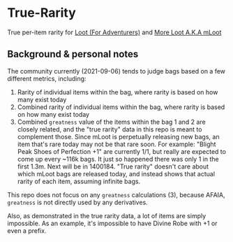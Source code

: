 # True-Rarity
True per-item rarity for [Loot (For Adventurers)](https://etherscan.io/address/0xff9c1b15b16263c61d017ee9f65c50e4ae0113d7) and [More Loot A.K.A mLoot](https://etherscan.io/address/0x1dfe7Ca09e99d10835Bf73044a23B73Fc20623DF)

## Background & personal notes
The community currently (2021-09-06) tends to judge bags based on a few different metrics, including:
  1. Rarity of individual items within the bag, where rarity is based on how many exist today
  2. Combined rarity of individual items within the bag, where rarity is based on how many exist today
  3. Combined `greatness` value of the items within the bag
1 and 2 are closely related, and the "true rarity" data in this repo is meant to complement those. Since mLoot is perpetually releasing new bags, an item that's rare today may not be that rare soon.  For example:
"Blight Peak Shoes of Perfection +1" are currently 1/1, but really are expected to come up every ~116k bags. It just so happened there was only 1 in the first 1.3m. Next will be in 1400184.
"True rarity" doesn't care about which mLoot bags are released today, and instead shows that actual rarity of each item, assuming infinite bags.

This repo does not focus on any `greatness` calculations (3), because AFAIA, `greatness` is not directly used by any derivatives.

Also, as demonstrated in the true rarity data, a lot of items are simply impossible. As an example, it's impossible to have Divine Robe with +1 or even a prefix.

